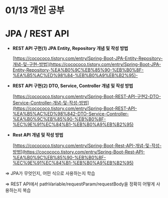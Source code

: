 # 01/13 개인 공부

# JPA / REST API

- **REST API 구현(1) JPA Entity, Repository 개념 및 작성 방법**
    
    [https://cocococo.tistory.com/entry/Spring-Boot-JPA-Entity-Repository-개념-및-구현-방법](https://cocococo.tistory.com/entry/Spring-Boot-JPA-Entity-Repository-%EA%B0%9C%EB%85%90-%EB%B0%8F-%EA%B5%AC%ED%98%84-%EB%B0%A9%EB%B2%95)- 
    
- **REST API 구현(2) DTO, Service, Controller 개념 및 작성 방법**
    
    [https://cocococo.tistory.com/entry/Spring-Boot-REST-API-구현2-DTO-Service-Controller-개념-및-작성-방법](https://cocococo.tistory.com/entry/Spring-Boot-REST-API-%EA%B5%AC%ED%98%842-DTO-Service-Controller-%EA%B0%9C%EB%85%90-%EB%B0%8F-%EC%9E%91%EC%84%B1-%EB%B0%A9%EB%B2%95)
    
- **Rest API 개념 및 작성 방법**
    
    [https://cocococo.tistory.com/entry/Spring-Boot-Rest-API-개념-및-작성-방법](https://cocococo.tistory.com/entry/Spring-Boot-Rest-API-%EA%B0%9C%EB%85%90-%EB%B0%8F-%EC%9E%91%EC%84%B1-%EB%B0%A9%EB%B2%95)
    

⇒ JPA가 무엇인지, 어떤 식으로 사용하는지 학습

⇒ REST API에서 pathVariable/requestParam/requestBody을 정확히 어떻게 사용하는지 복습